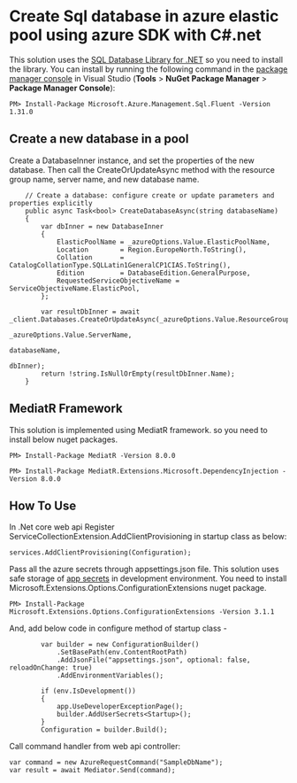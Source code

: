 # Create Sql database in azure elastic pool using azure SDK with C#.net

This solution uses the [SQL Database Library for .NET](https://msdn.microsoft.com/library/azure/mt349017.aspx) so you need to install the library. You can install by running the following command in the [package manager console](http://docs.nuget.org/Consume/Package-Manager-Console) in Visual Studio (**Tools** > **NuGet Package Manager** > **Package Manager Console**):

    PM> Install-Package Microsoft.Azure.Management.Sql.Fluent -Version 1.31.0

## Create a new database in a pool

Create a DatabaseInner instance, and set the properties of the new database. Then call the CreateOrUpdateAsync method with the resource group name, server name, and new database name.

        // Create a database: configure create or update parameters and properties explicitly
        public async Task<bool> CreateDatabaseAsync(string databaseName)
        {
            var dbInner = new DatabaseInner
            {
                ElasticPoolName = _azureOptions.Value.ElasticPoolName,
                Location        = Region.EuropeNorth.ToString(),
                Collation       = CatalogCollationType.SQLLatin1GeneralCP1CIAS.ToString(),
                Edition         = DatabaseEdition.GeneralPurpose,
                RequestedServiceObjectiveName = ServiceObjectiveName.ElasticPool,
            };

            var resultDbInner = await _client.Databases.CreateOrUpdateAsync(_azureOptions.Value.ResourceGroupName,
                                                                            _azureOptions.Value.ServerName,
                                                                             databaseName,
                                                                             dbInner);
            return !string.IsNullOrEmpty(resultDbInner.Name);
        }
				
## MediatR Framework 

This solution is implemented using MediatR framework. so you need to install below nuget packages. 

	PM> Install-Package MediatR -Version 8.0.0

	PM> Install-Package MediatR.Extensions.Microsoft.DependencyInjection -Version 8.0.0
	
## How To Use

In .Net core web api 
Register ServiceCollectionExtension.AddClientProvisioning in startup class as below:
	
	services.AddClientProvisioning(Configuration);
	
Pass all the azure secrets through appsettings.json file. This solution uses safe storage of [app secrets](https://docs.microsoft.com/en-us/aspnet/core/security/app-secrets?view=aspnetcore-3.1&tabs=windows) in development environment.
You need to install Microsoft.Extensions.Options.ConfigurationExtensions nuget package.

	PM> Install-Package Microsoft.Extensions.Options.ConfigurationExtensions -Version 3.1.1
	
And, add below code in configure method of startup class -

            var builder = new ConfigurationBuilder()
                .SetBasePath(env.ContentRootPath)
                .AddJsonFile("appsettings.json", optional: false, reloadOnChange: true)
                .AddEnvironmentVariables();

            if (env.IsDevelopment())
            {
                app.UseDeveloperExceptionPage();
                builder.AddUserSecrets<Startup>();
            }
            Configuration = builder.Build();


Call command handler from web api controller:

	var command = new AzureRequestCommand("SampleDbName");
	var result = await Mediator.Send(command);


